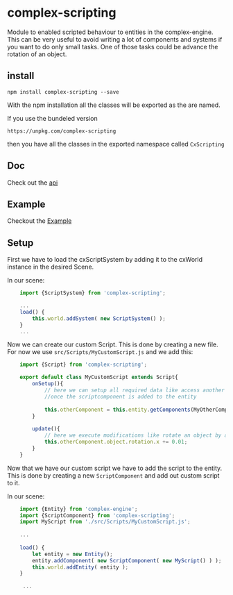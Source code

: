# complex-scripting
Module to enabled scripted behaviour to entities in the complex-engine. This can be very useful 
to avoid writing a lot of components and systems if you want to do only small tasks. One of those
tasks could be advance the rotation of an object.

## install
`npm install complex-scripting --save`

With the npm installation all the classes will be exported as the are named.

If you use the bundeled version

    https://unpkg.com/complex-scripting

then you have all the classes in the exported namespace called  `CxScripting`



## Doc

Check out the [api](http://complexjs.github.io/complex-scripting/index.html) 

## Example
Checkout the [Example](./example/app.js)

## Setup

First we have to load the cxScriptSystem by adding it to the cxWorld instance
in the desired Scene.

In our scene:

```js
    import {ScriptSystem} from 'complex-scripting';

    ...
    load() {
        this.world.addSystem( new ScriptSystem() );
    }
    ...
```
    
Now we can create our custom Script. This is done by creating a new file.
For now we use `src/Scripts/MyCustomScript.js` and we add this:

```js
    import {Script} from 'complex-scripting';

    export default class MyCustomScript extends Script{
        onSetup(){
            // here we can setup all required data like access another component
            //once the scriptcomponent is added to the entity
            
            this.otherComponent = this.entity.getComponents(MyOtherComponent)[0];
        }
        
        update(){
            // here we execute modifications like rotate an object by accessing the corresponding component
            this.otherComponent.object.rotation.x += 0.01;
        }
    }
```
   
   
Now that we have our custom script we have to add the script to the entity.
This is done by creating a new `ScriptComponent` and add out custom script to it.

In our scene:


```js
    import {Entity} from 'complex-engine';
    import {ScriptComponent} from 'complex-scripting';
    import MyScript from './src/Scripts/MyCustomScript.js';
    
    ...
    
    load() {
        let entity = new Entity();
        entity.addComponent( new ScriptComponent( new MyScript() ) );
        this.world.addEntity( entity );
    }
     
     ...
```
